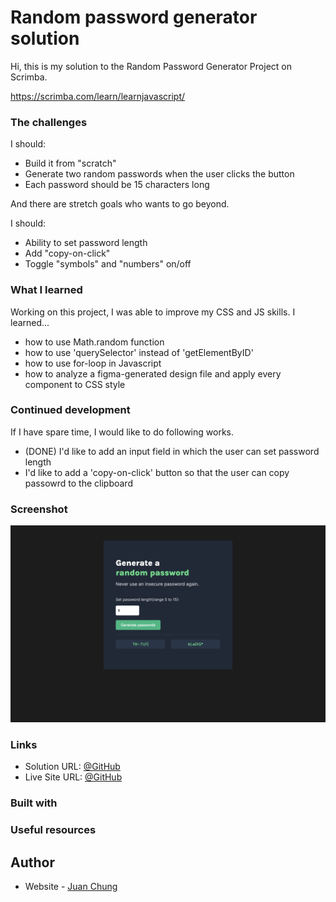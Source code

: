 # Random password generator solution

Hi, this is my solution to the Random Password Generator Project on Scrimba.

https://scrimba.com/learn/learnjavascript/

### The challenges

I should:

- Build it from "scratch"
- Generate two random passwords when the user clicks the button
- Each password should be 15 characters long

And there are stretch goals who wants to go beyond.

I should:

- Ability to set password length
- Add "copy-on-click"
- Toggle "symbols" and "numbers" on/off

### What I learned

Working on this project, I was able to improve my CSS and JS skills. I learned...

- how to use Math.random function
- how to use 'querySelector' instead of 'getElementByID'
- how to use for-loop in Javascript
- how to analyze a figma-generated design file and apply every component to CSS style

### Continued development

If I have spare time, I would like to do following works.

- (DONE) I'd like to add an input field in which the user can set password length
- I'd like to add a 'copy-on-click' button so that the user can copy passowrd to the clipboard

### Screenshot

![screenshot](./screenshot.png)

### Links

- Solution URL: [@GitHub](https://github.com/)
- Live Site URL: [@GitHub](https://htmlpreview.github.io/)

### Built with

### Useful resources

## Author

- Website - [Juan Chung](https://www.juanchung.it)
